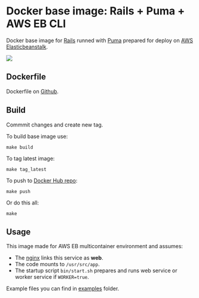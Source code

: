 Docker base image: Rails + Puma + AWS EB CLI
=======================================

Docker base image for [Rails](http://rubyonrails.org) runned with [Puma](http://puma.io) prepared for deploy on [AWS Elasticbeanstalk](http://aws.amazon.com/ru/elasticbeanstalk/).

[![](https://badge.imagelayers.io/asux/rails-awseb:latest.svg)](https://imagelayers.io/?images=asux/rails-awseb:latest 'Get your own badge on imagelayers.io')

## Dockerfile

Dockerfile on [Github](https://github.com/asux/docker-images/blob/master/rails-awseb/Dockerfile).

## Build
Commmit changes and create new tag.

To build base image use:

```shell
make build
```

To tag latest image:

```shell
make tag_latest
```

To push to [Docker Hub repo](https://hub.docker.com/r/asux/rails-awseb/):

```shell
make push
```

Or do this all:

```shell
make
```

## Usage

This image made for AWS EB multicontainer environment and assumes:
  * The [nginx](https://github.com/asux/docker-images/blob/master/nginx/) links this service as **web**.
  * The code mounts to `/usr/src/app`.
  * The startup script `bin/start.sh` prepares and runs web service or worker service if `WORKER=true`.

Example files you can find in [examples](https://github.com/asux/docker-images/blob/master/rails-awseb/examples/) folder.
